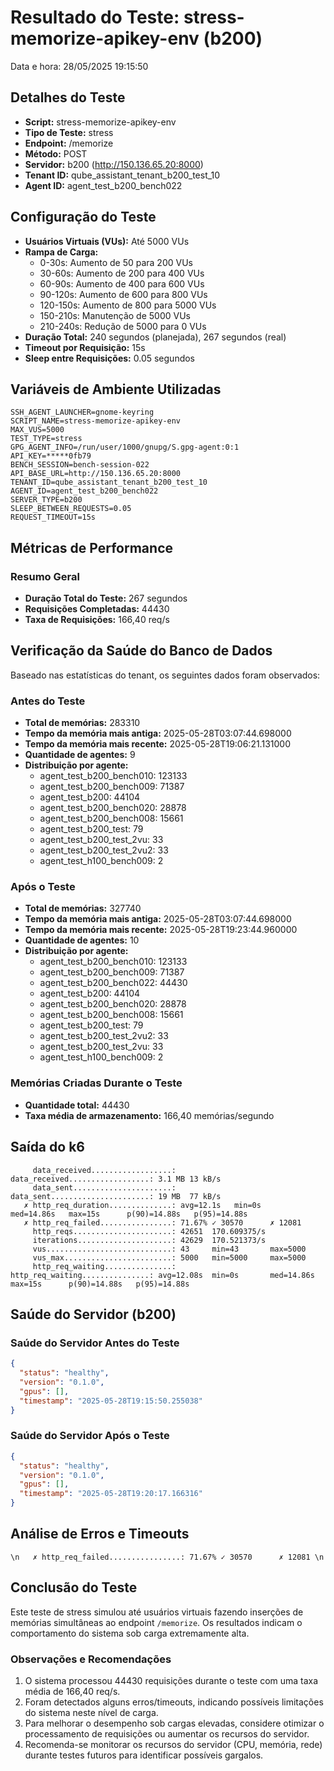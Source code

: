 # Resultado do Teste: stress-memorize-apikey-env (b200)

Data e hora: 28/05/2025 19:15:50

## Detalhes do Teste

* **Script:** stress-memorize-apikey-env
* **Tipo de Teste:** stress
* **Endpoint:** /memorize
* **Método:** POST
* **Servidor:** b200 (http://150.136.65.20:8000)
* **Tenant ID:** qube_assistant_tenant_b200_test_10
* **Agent ID:** agent_test_b200_bench022

## Configuração do Teste

* **Usuários Virtuais (VUs):** Até 5000 VUs
* **Rampa de Carga:**
  * 0-30s: Aumento de 50 para 200 VUs
  * 30-60s: Aumento de 200 para 400 VUs
  * 60-90s: Aumento de 400 para 600 VUs
  * 90-120s: Aumento de 600 para 800 VUs
  * 120-150s: Aumento de 800 para 5000 VUs
  * 150-210s: Manutenção de 5000 VUs
  * 210-240s: Redução de 5000 para 0 VUs
* **Duração Total:** 240 segundos (planejada), 267 segundos (real)
* **Timeout por Requisição:** 15s
* **Sleep entre Requisições:** 0.05 segundos

## Variáveis de Ambiente Utilizadas

```
SSH_AGENT_LAUNCHER=gnome-keyring
SCRIPT_NAME=stress-memorize-apikey-env
MAX_VUS=5000
TEST_TYPE=stress
GPG_AGENT_INFO=/run/user/1000/gnupg/S.gpg-agent:0:1
API_KEY=*****0fb79
BENCH_SESSION=bench-session-022
API_BASE_URL=http://150.136.65.20:8000
TENANT_ID=qube_assistant_tenant_b200_test_10
AGENT_ID=agent_test_b200_bench022
SERVER_TYPE=b200
SLEEP_BETWEEN_REQUESTS=0.05
REQUEST_TIMEOUT=15s
```

## Métricas de Performance

### Resumo Geral
* **Duração Total do Teste:** 267 segundos
* **Requisições Completadas:** 44430
* **Taxa de Requisições:** 166,40 req/s

## Verificação da Saúde do Banco de Dados

Baseado nas estatísticas do tenant, os seguintes dados foram observados:

### Antes do Teste
* **Total de memórias:** 283310
* **Tempo da memória mais antiga:** 2025-05-28T03:07:44.698000
* **Tempo da memória mais recente:** 2025-05-28T19:06:21.131000
* **Quantidade de agentes:** 9
* **Distribuição por agente:**
  * agent_test_b200_bench010: 123133
  * agent_test_b200_bench009: 71387
  * agent_test_b200: 44104
  * agent_test_b200_bench020: 28878
  * agent_test_b200_bench008: 15661
  * agent_test_b200_test: 79
  * agent_test_b200_test_2vu: 33
  * agent_test_b200_test_2vu2: 33
  * agent_test_h100_bench009: 2

### Após o Teste
* **Total de memórias:** 327740
* **Tempo da memória mais antiga:** 2025-05-28T03:07:44.698000
* **Tempo da memória mais recente:** 2025-05-28T19:23:44.960000
* **Quantidade de agentes:** 10
* **Distribuição por agente:**
  * agent_test_b200_bench010: 123133
  * agent_test_b200_bench009: 71387
  * agent_test_b200_bench022: 44430
  * agent_test_b200: 44104
  * agent_test_b200_bench020: 28878
  * agent_test_b200_bench008: 15661
  * agent_test_b200_test: 79
  * agent_test_b200_test_2vu2: 33
  * agent_test_b200_test_2vu: 33
  * agent_test_h100_bench009: 2

### Memórias Criadas Durante o Teste
* **Quantidade total:** 44430
* **Taxa média de armazenamento:** 166,40 memórias/segundo

## Saída do k6

```
     data_received..................:      data_received..................: 3.1 MB 13 kB/s
     data_sent......................:      data_sent......................: 19 MB  77 kB/s
   ✗ http_req_duration..............: avg=12.1s   min=0s       med=14.86s   max=15s      p(90)=14.88s   p(95)=14.88s  
   ✗ http_req_failed................: 71.67% ✓ 30570      ✗ 12081 
     http_reqs......................: 42651  170.609375/s
     iterations.....................: 42629  170.521373/s
     vus............................: 43     min=43       max=5000
     vus_max........................: 5000   min=5000     max=5000
     http_req_waiting...............:      http_req_waiting...............: avg=12.08s  min=0s       med=14.86s   max=15s      p(90)=14.88s   p(95)=14.88s  
```

## Saúde do Servidor (b200)

### Saúde do Servidor Antes do Teste
```json
{
  "status": "healthy",
  "version": "0.1.0",
  "gpus": [],
  "timestamp": "2025-05-28T19:15:50.255038"
}
```

### Saúde do Servidor Após o Teste
```json
{
  "status": "healthy",
  "version": "0.1.0",
  "gpus": [],
  "timestamp": "2025-05-28T19:20:17.166316"
}
```

## Análise de Erros e Timeouts

```\n   ✗ http_req_failed................: 71.67% ✓ 30570      ✗ 12081 \n```

## Conclusão do Teste

Este teste de stress simulou até  usuários virtuais fazendo inserções de memórias simultâneas ao endpoint `/memorize`. Os resultados indicam o comportamento do sistema sob carga extremamente alta.

### Observações e Recomendações

1. O sistema processou 44430 requisições durante o teste com uma taxa média de 166,40 req/s.
2. Foram detectados alguns erros/timeouts, indicando possíveis limitações do sistema neste nível de carga.
3. Para melhorar o desempenho sob cargas elevadas, considere otimizar o processamento de requisições ou aumentar os recursos do servidor.
4. Recomenda-se monitorar os recursos do servidor (CPU, memória, rede) durante testes futuros para identificar possíveis gargalos.
